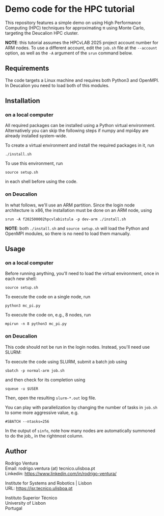 # Demo code for the HPC tutorial

This repository features a simple demo on using High Performance Computing (HPC) techniques for approximating π using Monte Carlo, targeting the Deucalion HPC cluster.

**NOTE**: this tutorial assumes the HPCvLAB 2025 project account number for ARM nodes. To use a different account, edit the `job.sh` file at the `--account` option, as well as the `-A` argument of the `srun` command below.

## Requirements

The code targets a Linux machine and requires both Python3 and OpenMPI. In Deucalion you need to load both of this modules.

## Installation

### on a local computer

All required packages can be installed using a Python virtual environment. Alternatively you can skip the following steps if numpy and mpi4py are already installed system-wide.

To create a virtual environment and install the required packages in it, run
```
./install.sh
```

To use this environment, run
```
source setup.sh
```
in each shell before using the code.

### on Deucalion

In what follows, we'll use an ARM partition. Since the login node architecture is x86, the installation must be done on an ARM node, using
```
srun -A f202500002hpcvlabistula -p dev-arm ./install.sh
```

**NOTE**: both `./install.sh` and `source setup.sh` will load the Python and OpenMPI modules, so there is no need to load them manually.

## Usage

### on a local computer

Before running anything, you'll need to load the virtual environment, once in each new shell:
```
source setup.sh
```

To execute the code on a single node, run
```
python3 mc_pi.py
```

To execute the code on, e.g., 8 nodes, run
```
mpirun -n 8 python3 mc_pi.py
```

### on Deucalion

This code should not be run in the login nodes. Instead, you'll need use SLURM:

To execute the code using SLURM, submit a batch job using
```
sbatch -p normal-arm job.sh
```
and then check for its completion using
```
squeue -u $USER
```
Then, open the resulting `slurm-*.out` log file.

You can play with parallelization by changing the number of tasks in `job.sh` to some more aggressive value, e.g.
```
#SBATCH --ntasks=256
```
In the output of `sinfo`, note how many nodes are automatically summoned to do the job,, in the rightmost column.

## Author

Rodrigo Ventura\
Email: rodrigo.ventura (at) tecnico.ulisboa.pt\
Linkedin: https://www.linkedin.com/in/rodrigo-ventura/

Institute for Systems and Robotics | Lisbon\
URL: https://isr.tecnico.ulisboa.pt

Instituto Superior Técnico\
University of Lisbon\
Portugal
